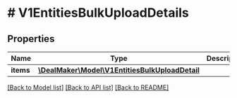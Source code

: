 # # V1EntitiesBulkUploadDetails

## Properties

Name | Type | Description | Notes
------------ | ------------- | ------------- | -------------
**items** | [**\DealMaker\Model\V1EntitiesBulkUploadDetail**](V1EntitiesBulkUploadDetail.md) |  | [optional]

[[Back to Model list]](../../README.md#models) [[Back to API list]](../../README.md#endpoints) [[Back to README]](../../README.md)
